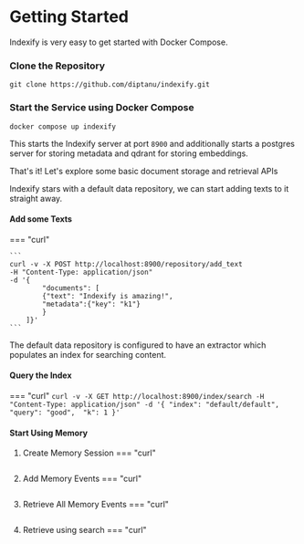 # Getting Started

Indexify is very easy to get started with Docker Compose.

### Clone the Repository
```
git clone https://github.com/diptanu/indexify.git
```

### Start the Service using Docker Compose
```
docker compose up indexify
```
This starts the Indexify server at port `8900` and additionally starts a postgres server for storing metadata and qdrant for storing embeddings.

That's it! Let's explore some basic document storage and retrieval APIs

Indexify stars with a default data repository, we can start adding texts to it straight away.

#### Add some Texts
=== "curl"

    ```
    curl -v -X POST http://localhost:8900/repository/add_text
    -H "Content-Type: application/json"
    -d '{
            "documents": [
            {"text": "Indexify is amazing!", 
            "metadata":{"key": "k1"}
            }
        ]}'
    ```

The default data repository is configured to have an extractor which populates an index for searching content.

#### Query the Index
=== "curl"
    ```
    curl -v -X GET http://localhost:8900/index/search
    -H "Content-Type: application/json"
    -d '{
            "index": "default/default",
            "query": "good", 
            "k": 1
        }'
    ```

#### Start Using Memory
1. Create Memory Session
=== "curl"
    ```
    ```

2. Add Memory Events
=== "curl"
    ```
    ```

3. Retrieve All Memory Events
=== "curl"
    ```
    ```

4. Retrieve using search
=== "curl"
    ```
    ```

